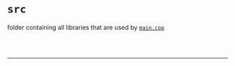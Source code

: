 # `src`

folder containing all libraries that are used by <a href="../main.cpp" target="_blank">`main.cpp`</a>

<br/><br/>

-------